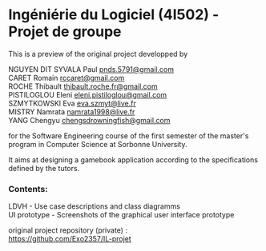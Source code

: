 # Ingéniérie du Logiciel (4I502) - Projet de groupe

This is a preview of the original project developped by  

NGUYEN DIT SYVALA Paul  pnds.5791@gmail.com  
CARET Romain  rccaret@gmail.com  
ROCHE Thibault  thibault.roche.fr@gmail.com  
PISTILOGLOU Eleni eleni.pistiloglou@gmail.com  
SZMYTKOWSKI Eva   eva.szmyt@live.fr  
MISTRY Namrata  namrata1998@live.fr  
YANG Chengyu chengsdrowningfish@gmail.com  

for the Software Engineering course of the first semester of the master's program in Computer Science at Sorbonne University. 

It aims at designing a gamebook application according to the specifications defined by the tutors.  
  
  
  

### Contents:
LDVH - Use case descriptions and class diagramms  
UI prototype - Screenshots of the graphical user interface prototype  
  
  
  

original project repository (private) :  
https://github.com/Exo2357/IL-projet
